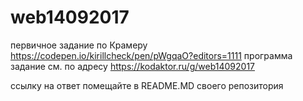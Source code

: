 # web14092017
первичное задание по Крамеру
https://codepen.io/kirillcheck/pen/pWgqaO?editors=1111 программа 
задание см. по адресу
https://kodaktor.ru/g/web14092017

ссылку на ответ помещайте в README.MD своего репозитория

